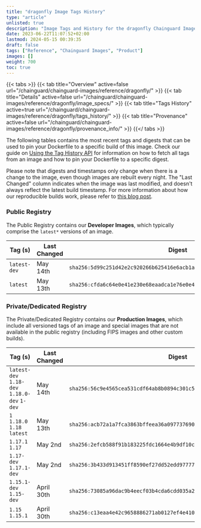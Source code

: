 ```yaml
---
title: "dragonfly Image Tags History"
type: "article"
unlisted: true
description: "Image Tags and History for the dragonfly Chainguard Image"
date: 2023-06-22T11:07:52+02:00
lastmod: 2024-05-15 00:39:35
draft: false
tags: ["Reference", "Chainguard Images", "Product"]
images: []
weight: 700
toc: true
---
```


{{< tabs >}}
{{< tab title="Overview" active=false url="/chainguard/chainguard-images/reference/dragonfly/" >}}
{{< tab title="Details" active=false url="/chainguard/chainguard-images/reference/dragonfly/image_specs/" >}}
{{< tab title="Tags History" active=true url="/chainguard/chainguard-images/reference/dragonfly/tags_history/" >}}
{{< tab title="Provenance" active=false url="/chainguard/chainguard-images/reference/dragonfly/provenance_info/" >}}
{{</ tabs >}}

The following tables contains the most recent tags and digests that can be used to pin your Dockerfile to a specific build of this image. Check our guide on [Using the Tag History API](/chainguard/chainguard-images/using-the-tag-history-api/) for information on how to fetch all tags from an image and how to pin your Dockerfile to a specific digest.

Please note that digests and timestamps only change when there is a change to the image, even though images are rebuilt every night. The "Last Changed" column indicates when the image was last modified, and doesn't always reflect the latest build timestamp. For more information about how our reproducible builds work, please refer to [this blog post](https://www.chainguard.dev/unchained/reproducing-chainguards-reproducible-image-builds).

### Public Registry
The Public Registry contains our **Developer Images**, which typically comprise the `latest*` versions of an image.

| Tag (s)       | Last Changed | Digest                                                                    |
|---------------|--------------|---------------------------------------------------------------------------|
|  `latest-dev` | May 14th     | `sha256:5d99c251d42e2c920266b625416e6acb1a772b661284a5a5f82fd97731c8b2bb` |
|  `latest`     | May 13th     | `sha256:cfda6c64e0e41e230e68eaadca1e76e0e46bb3bb6f4eb88ddd6b7e77010283ce` |


### Private/Dedicated Registry
The Private/Dedicated Registry contains our **Production Images**, which include all versioned tags of an image and special images that are not available in the public registry (including FIPS images and other custom builds).

| Tag (s)                                       | Last Changed | Digest                                                                    |
|-----------------------------------------------|--------------|---------------------------------------------------------------------------|
|  `latest-dev` `1.18-dev` `1.18.0-dev` `1-dev` | May 14th     | `sha256:56c9e4565cea531cdf64ab8b0894c301c5328df6b290276312bb344c5fb41a29` |
|  `1` `1.18.0` `1.18` `latest`                 | May 13th     | `sha256:acb72a1a7fca3863bffeea36a0977376909a44643b29c0cc7803f55ee6944ba0` |
|  `1.17.1` `1.17`                              | May 2nd      | `sha256:2efcb588f91b183225fdc1664e4b9df10c92ccefda954bc7536765266f154c1e` |
|  `1.17-dev` `1.17.1-dev`                      | May 2nd      | `sha256:3b433d913451ff8590ef27dd52edd977776e5ec318d0905abfd09da79bdb9b1e` |
|  `1.15.1-dev` `1.15-dev`                      | April 30th   | `sha256:73085a96dac9b4eecf03b4cda6cdd035a2946bd7bf296d3ef922b8982ad10431` |
|  `1.15` `1.15.1`                              | April 30th   | `sha256:c13eaa4e42c9658886271ab0127ef4e41002aad7c3da491912769c58bb2d992f` |

